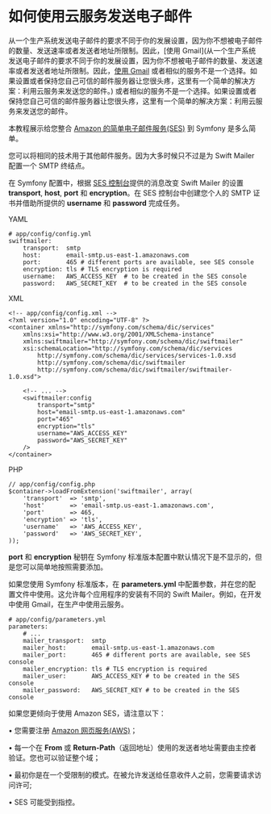 # 如何使用云服务发送电子邮件

从一个生产系统发送电子邮件的要求不同于你的发展设置，因为你不想被电子邮件的数量、发送速率或者发送者地址所限制。因此，[使用 Gmail](从一个生产系统发送电子邮件的要求不同于你的发展设置，因为你不想被电子邮件的数量、发送速率或者发送者地址所限制。因此，[使用 Gmail]() 或者相似的服务不是一个选择。如果设置或者保持您自己可信的邮件服务器让您很头疼，这里有一个简单的解决方案：利用云服务来发送您的邮件。) 或者相似的服务不是一个选择。如果设置或者保持您自己可信的邮件服务器让您很头疼，这里有一个简单的解决方案：利用云服务来发送您的邮件。

本教程展示给您整合 [Amazon 的简单电子邮件服务(SES)](http://aws.amazon.com/cn/ses/) 到 Symfony 是多么简单。

您可以将相同的技术用于其他邮件服务。因为大多时候只不过是为 Swift Mailer 配置一个 SMTP 终结点。

在 Symfony 配置中，根据 [SES 控制台](https://console.aws.amazon.com/ses/)提供的消息改变 Swift Mailer 的设置 **transport**, **host**, **port** 和 **encryption**。在 SES 控制台中创建您个人的 SMTP 证书并借助所提供的 **username** 和 **password** 完成任务。

YAML

```
# app/config/config.yml
swiftmailer:
    transport:  smtp
    host:       email-smtp.us-east-1.amazonaws.com
    port:       465 # different ports are available, see SES console
    encryption: tls # TLS encryption is required
    username:   AWS_ACCESS_KEY  # to be created in the SES console
    password:   AWS_SECRET_KEY  # to be created in the SES console
```

XML

```
<!-- app/config/config.xml -->
<?xml version="1.0" encoding="UTF-8" ?>
<container xmlns="http://symfony.com/schema/dic/services"
    xmlns:xsi="http://www.w3.org/2001/XMLSchema-instance"
    xmlns:swiftmailer="http://symfony.com/schema/dic/swiftmailer"
    xsi:schemaLocation="http://symfony.com/schema/dic/services
        http://symfony.com/schema/dic/services/services-1.0.xsd
        http://symfony.com/schema/dic/swiftmailer
        http://symfony.com/schema/dic/swiftmailer/swiftmailer-1.0.xsd">

    <!-- ... -->
    <swiftmailer:config
        transport="smtp"
        host="email-smtp.us-east-1.amazonaws.com"
        port="465"
        encryption="tls"
        username="AWS_ACCESS_KEY"
        password="AWS_SECRET_KEY"
    />
</container>
```

PHP

```
// app/config/config.php
$container->loadFromExtension('swiftmailer', array(
    'transport'  => 'smtp',
    'host'       => 'email-smtp.us-east-1.amazonaws.com',
    'port'       => 465,
    'encryption' => 'tls',
    'username'   => 'AWS_ACCESS_KEY',
    'password'   => 'AWS_SECRET_KEY',
));
```

**port** 和 **encryption** 秘钥在 Symfony 标准版本配置中默认情况下是不显示的，但是您可以简单地按照需要添加。

如果您使用 Symfony 标准版本，在 **parameters.yml** 中配置参数，并在您的配置文件中使用。这允许每个应用程序的安装有不同的 Swift Mailer。例如，在开发中使用 Gmail，在生产中使用云服务。

```
# app/config/parameters.yml
parameters:
    # ...
    mailer_transport:  smtp
    mailer_host:       email-smtp.us-east-1.amazonaws.com
    mailer_port:       465 # different ports are available, see SES console
    mailer_encryption: tls # TLS encryption is required
    mailer_user:       AWS_ACCESS_KEY # to be created in the SES console
    mailer_password:   AWS_SECRET_KEY # to be created in the SES console
```

如果您更倾向于使用 Amazon SES，请注意以下：

•	您需要注册 [Amazon 网页服务(AWS)](http://aws.amazon.com/cn/)；

•	每一个在 **From** 或 **Return-Path**（返回地址）使用的发送者地址需要由主控者验证。您也可以验证整个域；

•	最初你是在一个受限制的模式。在被允许发送给任意收件人之前，您需要请求访问许可;

•	SES 可能受到指控。
